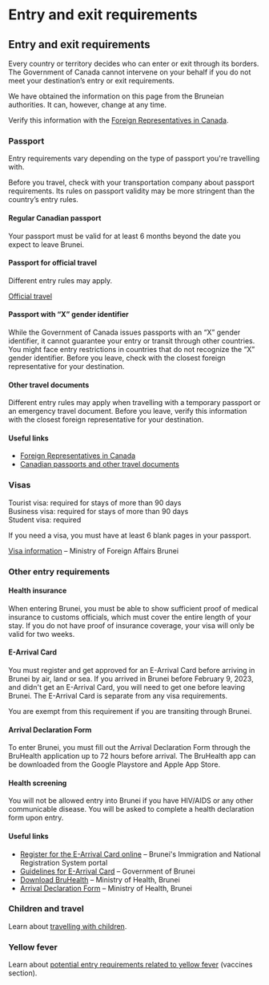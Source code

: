 # Entry and exit requirements

## Entry and exit requirements

Every country or territory decides who can enter or exit through its borders. The Government of Canada cannot intervene on your behalf if you do not meet your destination’s entry or exit requirements.

We have obtained the information on this page from the Bruneian authorities. It can, however, change at any time.

Verify this information with the [Foreign Representatives in Canada](https://www.international.gc.ca/protocol-protocole/reps.aspx?lang=eng).

### Passport

Entry requirements vary depending on the type of passport you're travelling with.

Before you travel, check with your transportation company about passport requirements. Its rules on passport validity may be more stringent than the country’s entry rules.

#### Regular Canadian passport

Your passport must be valid for at least 6 months beyond the date you expect to leave Brunei.

#### Passport for official travel

Different entry rules may apply.

[Official travel](https://www.canada.ca/en/immigration-refugees-citizenship/services/canadian-passports/official-travel.html)

#### Passport with “X” gender identifier

While the Government of Canada issues passports with an “X” gender identifier, it cannot guarantee your entry or transit through other countries. You might face entry restrictions in countries that do not recognize the “X” gender identifier. Before you leave, check with the closest foreign representative for your destination.

#### Other travel documents

Different entry rules may apply when travelling with a temporary passport or an emergency travel document. Before you leave, verify this information with the closest foreign representative for your destination.

#### Useful links

* [Foreign Representatives in Canada](https://www.international.gc.ca/protocol-protocole/reps.aspx?lang=eng)
* [Canadian passports and other travel documents](http://www.canada.ca/passport)

### Visas

Tourist visa: required for stays of more than 90 days  
Business visa: required for stays of more than 90 days  
Student visa: required

If you need a visa, you must have at least 6 blank pages in your passport.

[Visa information](https://www.mfa.gov.bn/Pages/Visa-Information.aspx) – Ministry of Foreign Affairs Brunei

### Other entry requirements

#### Health insurance

When entering Brunei, you must be able to show sufficient proof of medical insurance to customs officials, which must cover the entire length of your stay. If you do not have proof of insurance coverage, your visa will only be valid for two weeks.

#### E-Arrival Card

You must register and get approved for an E-Arrival Card before arriving in Brunei by air, land or sea. If you arrived in Brunei before February 9, 2023, and didn't get an E-Arrival Card, you will need to get one before leaving Brunei. The E-Arrival Card is separate from any visa requirements.

You are exempt from this requirement if you are transiting through Brunei.

#### Arrival Declaration Form

To enter Brunei, you must fill out the Arrival Declaration Form through the BruHealth application up to 72 hours before arrival. The BruHealth app can be downloaded from the Google Playstore and Apple App Store.

#### Health screening

You will not be allowed entry into Brunei if you have HIV/AIDS or any other communicable disease. You will be asked to complete a health declaration form upon entry.

#### Useful links

* [Register for the E-Arrival Card online](https://www.imm.gov.bn/) – Brunei's Immigration and National Registration System portal
* [Guidelines for E-Arrival Card](http://immigration.gov.bn/Borang%20PDF/AS%20OF%2024%20JAN%202023%20ENGLISH%20TECHNICAL%20GUIDELINES%20E-ARRIVAL%20CARD%20(2).pdf) – Government of Brunei
* [Download BruHealth](https://www.moh.gov.bn/SitePages/bruhealth.aspx) – Ministry of Health, Brunei
* [Arrival Declaration Form](https://www.healthinfo.gov.bn/travel.#/home) – Ministry of Health, Brunei

### Children and travel

Learn about [travelling with children](http://travel.gc.ca/travelling/children).

### Yellow fever

Learn about [potential entry requirements related to yellow fever](#health) (vaccines section).